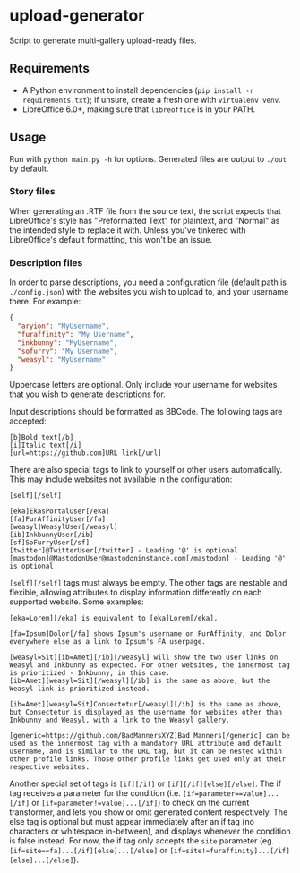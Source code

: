 # upload-generator

Script to generate multi-gallery upload-ready files.

## Requirements

- A Python environment to install dependencies (`pip install -r requirements.txt`); if unsure, create a fresh one with `virtualenv venv`.
- LibreOffice 6.0+, making sure that `libreoffice` is in your PATH.

## Usage

Run with `python main.py -h` for options. Generated files are output to `./out` by default.

### Story files

When generating an .RTF file from the source text, the script expects that LibreOffice's style has "Preformatted Text" for plaintext, and "Normal" as the intended style to replace it with. Unless you've tinkered with LibreOffice's default formatting, this won't be an issue.

### Description files

In order to parse descriptions, you need a configuration file (default path is `./config.json`) with the websites you wish to upload to, and your username there. For example:

```json
{
  "aryion": "MyUsername",
  "furaffinity": "My_Username",
  "inkbunny": "MyUsername",
  "sofurry": "My Username",
  "weasyl": "MyUsername"
}
```

Uppercase letters are optional. Only include your username for websites that you wish to generate descriptions for.

Input descriptions should be formatted as BBCode. The following tags are accepted:

```bbcode
[b]Bold text[/b]
[i]Italic text[/i]
[url=https://github.com]URL link[/url]
```

There are also special tags to link to yourself or other users automatically. This may include websites not available in the configuration:

```bbcode
[self][/self]

[eka]EkasPortalUser[/eka]
[fa]FurAffinityUser[/fa]
[weasyl]WeasylUser[/weasyl]
[ib]InkbunnyUser[/ib]
[sf]SoFurryUser[/sf]
[twitter]@TwitterUser[/twitter] - Leading '@' is optional
[mastodon]@MastodonUser@mastodoninstance.com[/mastodon] - Leading '@' is optional
```

`[self][/self]` tags must always be empty. The other tags are nestable and flexible, allowing attributes to display information differently on each supported website. Some examples:

```bbcode
[eka=Lorem][/eka] is equivalent to [eka]Lorem[/eka].

[fa=Ipsum]Dolor[/fa] shows Ipsum's username on FurAffinity, and Dolor everywhere else as a link to Ipsum's FA userpage.

[weasyl=Sit][ib=Amet][/ib][/weasyl] will show the two user links on Weasyl and Inkbunny as expected. For other websites, the innermost tag is prioritized - Inkbunny, in this case.
[ib=Amet][weasyl=Sit][/weasyl][/ib] is the same as above, but the Weasyl link is prioritized instead.

[ib=Amet][weasyl=Sit]Consectetur[/weasyl][/ib] is the same as above, but Consectetur is displayed as the username for websites other than Inkbunny and Weasyl, with a link to the Weasyl gallery.

[generic=https://github.com/BadMannersXYZ]Bad Manners[/generic] can be used as the innermost tag with a mandatory URL attribute and default username, and is similar to the URL tag, but it can be nested within other profile links. Those other profile links get used only at their respective websites.
```

Another special set of tags is `[if][/if]` or `[if][/if][else][/else]`. The if tag receives a parameter for the condition (i.e. `[if=parameter==value]...[/if]` or `[if=parameter!=value]...[/if]`) to check on the current transformer, and lets you show or omit generated content respectively. The else tag is optional but must appear immediately after an if tag (no characters or whitespace in-between), and displays whenever the condition is false instead. For now, the if tag only accepts the `site` parameter (eg. `[if=site==fa]...[/if][else]...[/else]` or `[if=site!=furaffinity]...[/if][else]...[/else]`).
